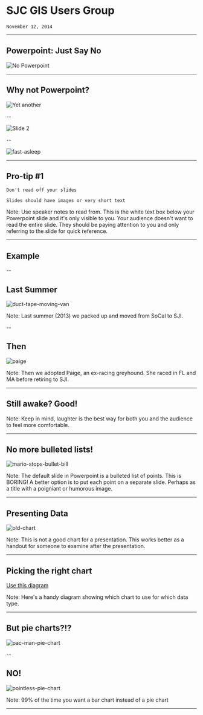 # SJC GIS Users Group
	November 12, 2014

---

## Powerpoint: Just Say No
![No Powerpoint](images/no-powerpoint.png)

---

## Why not Powerpoint?
![Yet another](images/no-powerpoint-slide1.png)

--

![Slide 2](images/no-powerpoint-slide2.png)

--

![fast-asleep](images/A_man_fast_asleep_with_his_head_back_and_wig_dangling._Colou_Wellcome_V0010878.jpg)

---

## Pro-tip #1
	Don't read off your slides

	Slides should have images or very short text

Note: Use speaker notes to read from. This is the white text box below your Powerpoint slide and it's only visible to you. Your audience doesn't want to read the entire slide. They should be paying attention to you and only referring to the slide for quick reference.

---

## Example

--

## Last Summer
![duct-tape-moving-van](images/duct-tape-moving-van.jpg)

Note: Last summer (2013) we packed up and moved from SoCal to SJI. 

--

## Then

![paige](images/paige-jockey.jpg)

Note: Then we adopted Paige, an ex-racing greyhound. She raced in FL and MA before retiring to SJI.

---

## Still awake? Good!

Note: Keep in mind, laughter is the best way for both you and the audience to feel more comfortable.

---

## No more bulleted lists!

![mario-stops-bullet-bill](images/mario-versus-bullet-bill.jpg)

Note: The default slide in Powerpoint is a bulleted list of points. This is BORING! A better option is to put each point on a separate slide. Perhaps as a title with a poigniant or humorous image.

---

## Presenting Data
![old-chart](images/1838_Perthes_Chart_of_the_Rhine,_Elbe,_and_Order_Rivers_-_Geographicus_-_RheinElbeOder-perthes-1838.jpg)

Note: This is not a good chart for a presentation. This works better as a handout for someone to examine after the presentation.

---

## Picking the right chart
[Use this diagram](http://www.labnol.org/software/find-right-chart-type-for-your-data/6523/)

Note: Here's a handy diagram showing which chart to use for which data type.

---

## But pie charts?!?
![pac-man-pie-chart](images/pacman-pie-chart.jpg)

--

## NO!
![pointless-pie-chart](images/pointless-pie-chart.jpg)

Note: 99% of the time you want a bar chart instead of a pie chart

---

## 
